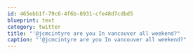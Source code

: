 ```yaml
---
id: 465ebb1f-79c6-4f6b-8931-cfe48d7cdbd5
blueprint: text
category: twitter
title: "'@jcmcintyre are you In vancouver all weekend?"
caption: "'@jcmcintyre are you In vancouver all weekend?"
---
```

